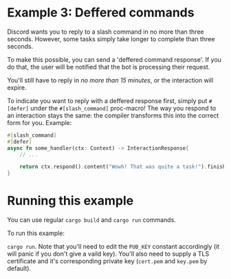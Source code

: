 # Example 3: Deffered commands
Discord wants you to reply to a slash command in no more than three seconds. However, some tasks simply take longer to complete than three seconds.

To make this possible, you can send a 'deffered command response'. If you do that, the user will be notified that the bot is processing their request.

You'll still have to reply in _no more than 15 minutes_, or the interaction will expire.

To indicate you want to reply with a deffered response first, simply put `#[defer]` under the `#[slash_command]` proc-macro! The way you respond to an interaction stays the same: the compiler transforms this into the correct form for you. Example:

```rust
#[slash_command]
#[defer]
async fn some_handler(ctx: Context) -> InteractionResponse{
    // ...

    return ctx.respond().content("Wowh! That was quite a task!").finish();
}
```

# Running this example
You can use regular `cargo build` and `cargo run` commands.

To run this example:

`cargo run`. Note that you'll need to edit the `PUB_KEY` constant accordingly (it will panic if you don't give a vaild key).
You'll also need to supply a TLS certificate and it's corresponding private key (`cert.pem` and `key.pem` by default).
